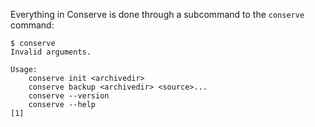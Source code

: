 Everything in Conserve is done through a subcommand to the `conserve` command:

    $ conserve
    Invalid arguments.
    
    Usage:
        conserve init <archivedir>
        conserve backup <archivedir> <source>...
        conserve --version
        conserve --help
    [1]

